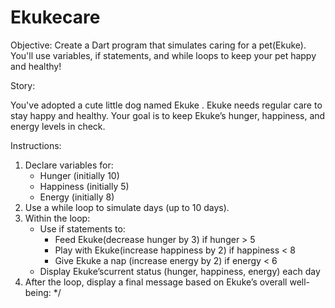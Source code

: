 # Ekukecare
Objective: Create a Dart program that simulates caring for a pet(Ekuke). You'll use variables, if statements, and while loops to keep your pet happy and healthy!

Story:

You've adopted a cute little dog named Ekuke . Ekuke needs regular care to stay happy and healthy. Your goal is to keep Ekuke’s hunger, happiness, and energy levels in check.

Instructions:

1. Declare variables for: <br>
    - Hunger (initially 10)
    - Happiness (initially 5)
    - Energy (initially 8)
2. Use a while loop to simulate days (up to 10 days).
3. Within the loop:
    - Use if statements to:
        - Feed Ekuke(decrease hunger by 3) if hunger > 5
        - Play with Ekuke(increase happiness by 2) if happiness < 8
        - Give Ekuke a nap (increase energy by 2) if energy < 6
    - Display Ekuke’scurrent status (hunger, happiness, energy) each day
4. After the loop, display a final message based on Ekuke’s overall well-being: */
